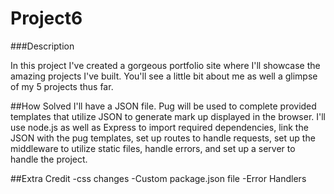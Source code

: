 # Project6
 
###Description

In this project I've created a gorgeous portfolio site where I'll showcase the amazing projects I've built.
You'll see a little bit about me as well a glimpse of my 5 projects thus far.

##How Solved
I'll have a JSON file. Pug will be used to complete provided templates that utilize JSON to generate mark up
displayed in the browser. I'll use node.js as well as Express to import required dependencies, link the JSON 
with the pug templates, set up routes to handle requests, set up the middleware to utilize static files, 
handle errors, and set up a server to handle the project.

##Extra Credit
 -css changes
 -Custom package.json file
 -Error Handlers
